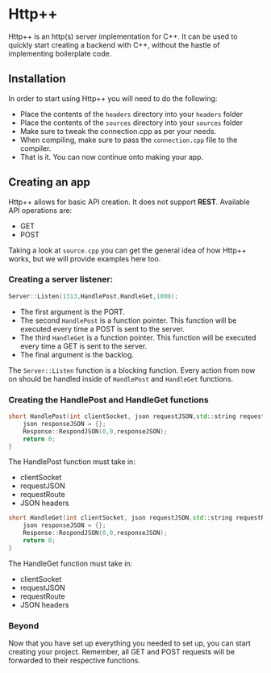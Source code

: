 # Http++

Http++ is an http(s) server implementation for C++. It can be used to quickly start creating a backend with C++, without the hastle of implementing boilerplate code.

## Installation

In order to start using Http++ you will need to do the following:

- Place the contents of the `headers` directory into your `headers` folder
- Place the contents of the `sources` directory into your `sources` folder
- Make sure to tweak the connection.cpp as per your needs.
- When compiling, make sure to pass the `connection.cpp` file to the compiler.
- That is it. You can now continue onto making your app.

## Creating an app

Http++ allows for basic API creation. It does not support **REST**. Available API operations are:
- GET
- POST

Taking a look at `source.cpp` you can get the general idea of how Http++ works, but we will provide examples here too.

### Creating a server listener:

```cpp
Server::Listen(1313,HandlePost,HandleGet,1000);
```
- The first argument is the PORT.
- The second `HandlePost` is a function pointer. This function will be executed every time a POST is sent to the server.
- The third `HandleGet` is a function pointer. This function will be executed every time a GET is sent to the server.
- The final argument is the backlog.

The `Server::Listen` function is a blocking function. Every action from now on should be handled inside of `HandlePost` and `HandleGet` functions.

### Creating the HandlePost and HandleGet functions

```cpp
short HandlePost(int clientSocket, json requestJSON,std::string requestRoute,json headers){
    json responseJSON = {};
    Response::RespondJSON(0,0,responseJSON);
    return 0;
}
```
The HandlePost function must take in:
- clientSocket
- requestJSON
- requestRoute
- JSON headers

```cpp
short HandleGet(int clientSocket, json requestJSON,std::string requestRoute,json headers){
    json responseJSON = {};
    Response::RespondJSON(0,0,responseJSON);
    return 0;
}
```
The HandleGet function must take in:
- clientSocket
- requestJSON
- requestRoute
- JSON headers

### Beyond

Now that you have set up everything you needed to set up, you can start creating your project. Remember, all GET and POST requests will be forwarded to their respective functions.